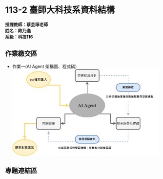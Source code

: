 # 113-2 臺師大科技系資料結構  
__授課教師：蔡芸琤老師__    
__姓名：歐乃逸__    
__系級：科技116__
## 作業繳交區
* 作業一(AI Agent 架構圖、程式碼)
![AI Agent 架構圖](https://github.com/0una11/ounaii113-2/blob/main/AI%20Agent%20%E6%9E%B6%E6%A7%8B%E5%9C%96.jpg)
## 專題連結區
